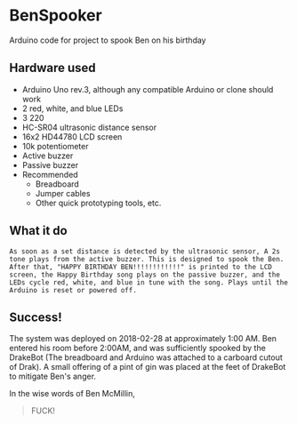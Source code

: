 # BenSpooker
Arduino code for project to spook Ben on his birthday

## Hardware used
- Arduino Uno rev.3, although any compatible Arduino or clone should work
- 2 red, white, and blue LEDs
- 3 220
- HC-SR04 ultrasonic distance sensor
- 16x2 HD44780 LCD screen
- 10k potentiometer
- Active buzzer
- Passive buzzer
- Recommended
  - Breadboard
  - Jumper cables
  - Other quick prototyping tools, etc.

## What it do
	As soon as a set distance is detected by the ultrasonic sensor, A 2s tone plays from the active buzzer. This is designed to spook the Ben. After that, "HAPPY BIRTHDAY BEN!!!!!!!!!!!!" is printed to the LCD screen, the Happy Birthday song plays on the passive buzzer, and the LEDs cycle red, white, and blue in tune with the song. Plays until the Arduino is reset or powered off.

## Success!
   The system was deployed on 2018-02-28 at approximately 1:00 AM. Ben entered his room before 2:00AM, and was sufficiently spooked by the DrakeBot (The breadboard and Arduino was attached to a carboard cutout of Drak). A small offering of a pint of gin was placed at the feet of DrakeBot to mitigate Ben's anger.

In the wise words of Ben McMillin,

> FUCK!

